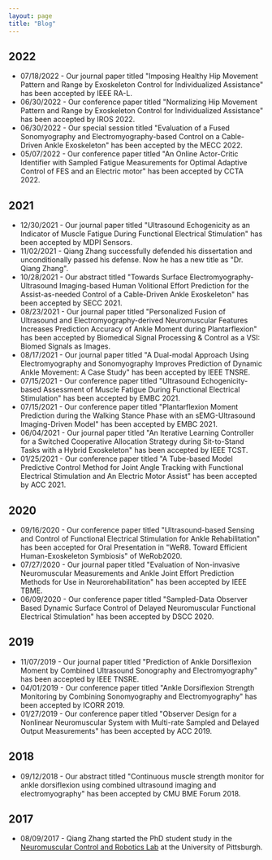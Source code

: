 ```yaml
---
layout: page
title: "Blog"
---
```

## 2022
- 07/18/2022 - Our journal paper titled "Imposing Healthy Hip Movement Pattern and Range by Exoskeleton Control for Individualized Assistance" has been accepted by IEEE RA-L.
- 06/30/2022 - Our conference paper titled "Normalizing Hip Movement Pattern and Range by Exoskeleton Control for Individualized Assistance" has been accepted by IROS 2022. 
- 06/30/2022 - Our special session titled "Evaluation of a Fused Sonomyography and Electromyography-based Control on a Cable-Driven Ankle Exoskeleton" has been accepted by the MECC 2022. 
- 05/07/2022 - Our conference paper titled "An Online Actor-Critic Identifier with Sampled Fatigue Measurements for Optimal Adaptive Control of FES and an Electric motor" has been accepted by CCTA 2022. 

## 2021
- 12/30/2021 - Our journal paper titled "Ultrasound Echogenicity as an Indicator of Muscle Fatigue During Functional Electrical Stimulation" has been accepted by MDPI Sensors.
- 11/02/2021 - Qiang Zhang successfully defended his dissertation and unconditionally passed his defense. Now he has a new title as "Dr. Qiang Zhang".
- 10/28/2021 - Our abstract titled "Towards Surface Electromyography-Ultrasound Imaging-based Human Volitional Effort Prediction for the Assist-as-needed Control of a Cable-Driven Ankle Exoskeleton" has been accepted by SECC 2021. 
- 08/23/2021 - Our journal paper titled "Personalized Fusion of Ultrasound and Electromyography-derived Neuromuscular Features Increases Prediction Accuracy of Ankle Moment during Plantarflexion" has been accepted by Biomedical Signal Processing & Control as a VSI: Biomed Signals as Images.
- 08/17/2021 - Our journal paper titled "A Dual-modal Approach Using Electromyography and Sonomyography Improves Prediction of Dynamic Ankle Movement: A Case Study" has been accepted by IEEE TNSRE.
- 07/15/2021 - Our conference paper titled "Ultrasound Echogenicity-based Assessment of Muscle Fatigue During Functional Electrical Stimulation" has been accepted by EMBC 2021.
- 07/15/2021 - Our conference paper titled "Plantarflexion Moment Prediction during the Walking Stance Phase with an sEMG-Ultrasound Imaging-Driven Model" has been accepted by EMBC 2021.
- 06/04/2021 - Our journal paper titled "An Iterative Learning Controller for a Switched Cooperative Allocation Strategy during Sit-to-Stand Tasks with a Hybrid Exoskeleton" has been accepted by IEEE TCST.
- 01/25/2021 - Our conference paper titled "A Tube-based Model Predictive Control Method for Joint Angle Tracking with Functional Electrical Stimulation and An Electric Motor Assist" has been accepted by ACC 2021.

## 2020
- 09/16/2020 - Our conference paper titled "Ultrasound-based Sensing and Control of Functional Electrical Stimulation for Ankle Rehabilitation" has been accepted for Oral Presentation in "WeR8. Toward Efficient Human-Exoskeleton Symbiosis" of WeRob2020.
- 07/27/2020 - Our journal paper titled "Evaluation of Non-invasive Neuromuscular Measurements and Ankle Joint Effort Prediction Methods for Use in Neurorehabilitation" has been accepted by IEEE TBME.
- 06/09/2020 - Our conference paper titled "Sampled-Data Observer Based Dynamic Surface Control of Delayed Neuromuscular Functional Electrical Stimulation" has been accepted by DSCC 2020.

## 2019
- 11/07/2019 - Our journal paper titled "Prediction of Ankle Dorsiflexion Moment by Combined Ultrasound Sonography and Electromyography" has been accepted by IEEE TNSRE.
- 04/01/2019 - Our conference paper titled "Ankle Dorsiflexion Strength Monitoring by Combining Sonomyography and Electromyography" has been accepted by ICORR 2019.
- 01/27/2019 - Our conference paper titled "Observer Design for a Nonlinear Neuromuscular System with Multi-rate Sampled and Delayed Output Measurements" has been accepted by ACC 2019.


## 2018
- 09/12/2018 - Our abstract titled "Continuous muscle strength monitor for ankle dorsiflexion using combined ultrasound imaging and electromyography" has been accepted by CMU BME Forum 2018. 

## 2017
- 08/09/2017 - Qiang Zhang started the PhD student study in the [Neuromuscular Control and Robotics Lab](http://www.sharmalabncsu.org/) at the University of Pittsburgh.
